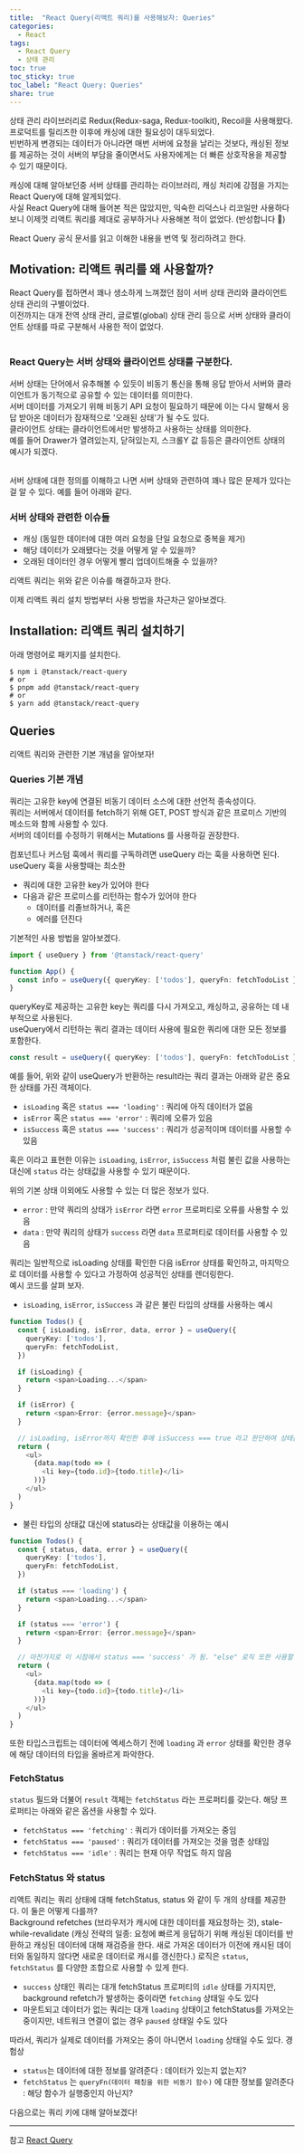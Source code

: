 ```yaml
---
title:  "React Query(리액트 쿼리)를 사용해보자: Queries"
categories: 
  - React
tags:
  - React Query
  - 상태 관리
toc: true
toc_sticky: true
toc_label: "React Query: Queries"
share: true
---
```


상태 관리 라이브러리로 Redux(Redux-saga, Redux-toolkit), Recoil을 사용해왔다. <br>
프로덕트를 릴리즈한 이후에 캐싱에 대한 필요성이 대두되었다. <br>
빈번하게 변경되는 데이터가 아니라면 매번 서버에 요청을 날리는 것보다, 캐싱된 정보를 제공하는 것이 서버의 부담을 줄이면서도 사용자에게는 더 빠른 상호작용을 제공할 수 있기 때문이다. <br>

캐싱에 대해 알아보던중 서버 상태를 관리하는 라이브러리, 캐싱 처리에 강점을 가지는 React Query에 대해 알게되었다. <br>
사실 React Query에 대해 들어본 적은 많았지만, 익숙한 리덕스나 리코일만 사용하다보니 이제껏 리액트 쿼리를 제대로 공부하거나 사용해본 적이 없었다. (반성합니다 🥲) <br>

React Query 공식 문서를 읽고 이해한 내용을 번역 및 정리하려고 한다.

## Motivation: 리액트 쿼리를 왜 사용할까?
React Query를 접하면서 꽤나 생소하게 느껴졌던 점이 서버 상태 관리와 클라이언트 상태 관리의 구별이었다. <br>
이전까지는 대개 전역 상태 관리, 글로벌(global) 상태 관리 등으로 서버 상태와 클라이언트 상태를 따로 구분해서 사용한 적이 없었다. <br> <br>

### React Query는 서버 상태와 클라이언트 상태를 구분한다. <br>
서버 상태는 단어에서 유추해볼 수 있듯이 비동기 통신을 통해 응답 받아서 서버와 클라이언트가 동기적으로 공유할 수 있는 데이터를 의미한다. <br>
서버 데이터를 가져오기 위해 비동기 API 요청이 필요하기 때문에 이는 다시 말해서 응답 받아온 데이터가 잠재적으로 '오래된 상태'가 될 수도 있다. <br>
클라이언트 상태는 클라이언트에서만 발생하고 사용하는 상태를 의미한다. <br>
예를 들어 Drawer가 열려있는지, 닫혀있는지, 스크롤Y 값 등등은 클라이언트 상태의 예시가 되겠다. <br> <br>

서버 상태에 대한 정의를 이해하고 나면 서버 상태와 관련하여 꽤나 많은 문제가 있다는걸 알 수 있다. 예를 들어 아래와 같다. <br>

### 서버 상태와 관련한 이슈들
- 캐싱 (동일한 데이터에 대한 여러 요청을 단일 요청으로 중복을 제거)
- 해당 데이터가 오래됐다는 것을 어떻게 알 수 있을까?
- 오래된 데이터인 경우 어떻게 빨리 업데이트해줄 수 있을까?

리액트 쿼리는 위와 같은 이슈를 해결하고자 한다. <br>

이제 리액트 쿼리 설치 방법부터 사용 방법을 차근차근 알아보겠다.

## Installation: 리액트 쿼리 설치하기

아래 명령어로 패키지를 설치한다.


```
$ npm i @tanstack/react-query
# or
$ pnpm add @tanstack/react-query
# or
$ yarn add @tanstack/react-query
```

## Queries

리액트 쿼리와 관련한 기본 개념을 알아보자!

### Queries 기본 개념

쿼리는 고유한 key에 연결된 비동기 데이터 소스에 대한 선언적 종속성이다. <br>
쿼리는 서버에서 데이터를 fetch하기 위해 GET, POST 방식과 같은 프로미스 기반의 메소드와 함께 사용할 수 있다. <br>
서버의 데이터를 수정하기 위해서는 Mutations 를 사용하길 권장한다. <br>

컴포넌트나 커스텀 훅에서 쿼리를 구독하려면 useQuery 라는 훅을 사용하면 된다. <br>
useQuery 훅을 사용할때는 최소한
- 쿼리에 대한 고유한 key가 있어야 한다
- 다음과 같은 프로미스를 리턴하는 함수가 있어야 한다
  - 데이터를 리졸브하거나, 혹은
  - 에러를 던진다

기본적인 사용 방법을 알아보겠다. <br>
 
```typescript
import { useQuery } from '@tanstack/react-query'

function App() {
  const info = useQuery({ queryKey: ['todos'], queryFn: fetchTodoList })
}
```

queryKey로 제공하는 고유한 key는 쿼리를 다시 가져오고, 캐싱하고, 공유하는 데 내부적으로 사용된다. <br>
useQuery에서 리턴하는 쿼리 결과는 데이터 사용에 필요한 쿼리에 대한 모든 정보를 포함한다.

```typescript
const result = useQuery({ queryKey: ['todos'], queryFn: fetchTodoList })
```

예를 들어, 위와 같이 useQuery가 반환하는 result라는 쿼리 결과는 아래와 같은 중요한 상태를 가진 객체이다. <br>
- `isLoading` 혹은 `status === 'loading'` : 쿼리에 아직 데이터가 없음
- `isError` 혹은 `status === 'error'` : 쿼리에 오류가 있음
- `isSuccess` 혹은  `status === 'success'` : 쿼리가 성공적이며 데이터를 사용할 수 있음

혹은 이라고 표현한 이유는 `isLoading`, `isError`, `isSuccess` 처럼 불린 값을 사용하는 대신에 `status` 라는 상태값을 사용할 수 있기 때문이다. <br>

위의 기본 상태 이외에도 사용할 수 있는 더 많은 정보가 있다.

- `error` : 만약 쿼리의 상태가 `isError` 라면 `error` 프로퍼티로 오류를 사용할 수 있음 
- `data` :  만약 쿼리의 상태가 `success` 라면 `data` 프로퍼티로 데이터를 사용할 수 있음

쿼리는 일반적으로 isLoading 상태를 확인한 다음 isError 상태를 확인하고, 마지막으로 데이터를 사용할 수 있다고 가정하여 성공적인 상태를 렌더링한다. <br>
예시 코드를 살펴 보자. <br>


- `isLoading`, `isError`, `isSuccess` 과 같은 불린 타입의 상태를 사용하는 예시

```typescript
function Todos() {
  const { isLoading, isError, data, error } = useQuery({
    queryKey: ['todos'],
    queryFn: fetchTodoList,
  })

  if (isLoading) {
    return <span>Loading...</span>
  }

  if (isError) {
    return <span>Error: {error.message}</span>
  }

  // isLoading, isError까지 확인한 후에 isSuccess === true 라고 판단하여 상태값을 렌더링함
  return (
    <ul>
      {data.map(todo => (
        <li key={todo.id}>{todo.title}</li>
      ))}
    </ul>
  )
}
```

- 불린 타입의 상태값 대신에 status라는 상태값을 이용하는 예시

```typescript
function Todos() {
  const { status, data, error } = useQuery({
    queryKey: ['todos'],
    queryFn: fetchTodoList,
  })

  if (status === 'loading') {
    return <span>Loading...</span>
  }

  if (status === 'error') {
    return <span>Error: {error.message}</span>
  }

  // 마찬가지로 이 시점에서 status === 'success' 가 됨. "else" 로직 또한 사용할 수 있음
  return (
    <ul>
      {data.map(todo => (
        <li key={todo.id}>{todo.title}</li>
      ))}
    </ul>
  )
}
```

또한 타입스크립트는 데이터에 엑세스하기 전에 `loading` 과 `error` 상태를 확인한 경우에 해당 데이터의 타입을 올바르게 파악한다.

### FetchStatus
`status` 필드와 더불어 `result` 객체는 `fetchStatus` 라는 프로퍼티를 갖는다. 해당 프로퍼티는 아래와 같은 옵션을 사용할 수 있다.
- `fetchStatus === 'fetching'` : 쿼리가 데이터를 가져오는 중임
- `fetchStatus === 'paused'` : 쿼리가 데이터를 가져오는 것을 멈춘 상태임
- `fetchStatus === 'idle'` : 쿼리는 현재 아무 작업도 하지 않음

### FetchStatus 와 status 
리액트 쿼리는 쿼리 상태에 대해 fetchStatus, status 와 같이 두 개의 상태를 제공한다. 이 둘은 어떻게 다를까? <br>
Background refetches (브라우저가 캐시에 대한 데이터를 재요청하는 것), stale-while-revalidate (캐싱 전략의 일종: 요청에 빠르게 응답하기 위해 캐싱된 데이터를 반환하고 캐싱된 데이터에 대해 재검증을 한다. 새로 가져온 데이터가 이전에 캐시된 데이터와 동일하지 않다면 새로운 데이터로 캐시를 갱신한다.) 로직은 `status`, `fetchStatus` 를 다양한 조합으로 사용할 수 있게 한다.

- `success` 상태인 쿼리는 대개 fetchStatus 프로퍼티의 `idle` 상태를 가지지만, background refetch가 발생하는 중이라면 `fetching` 상태일 수도 있다
- 마운트되고 데이터가 없는 쿼리는 대개 `loading` 상태이고 fetchStatus를 가져오는 중이지만, 네트워크 연결이 없는 경우 `paused` 상태일 수도 있다

따라서, 쿼리가 실제로 데이터를 가져오는 중이 아니면서 `loading` 상태일 수도 있다.
경험상 
- `status`는 데이터에 대한 정보를 알려준다 : 데이터가 있는지 없는지?
- `fetchStatus` 는 `queryFn(데이터 패칭을 위한 비동기 함수)` 에 대한 정보를 알려준다 : 해당 함수가 실행중인지 아닌지?

다음으로는 쿼리 키에 대해 알아보겠다!

---
참고
[React Query](https://tanstack.com/query/v4)